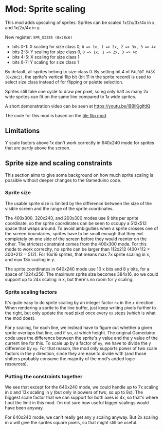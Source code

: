 Mod: Sprite scaling
===================
This mod adds upscaling of sprites. Sprites can be scaled 1x/2x/3x/4x in x, and 1x/2x/4x in y.

New register: `SPR_SIZES (0x28c6)`
- bits 0-1: X scaling for size class 0, `0 => 1x, 1 => 2x, 2 => 3x, 3 => 4x`
- bits 2-3: Y scaling for size class 0, `0 => 1x, 1 => 2x, 3 => 4x`
- bits 4-5: X scaling for size class 1
- bits 6-7: Y scaling for size class 1

By default, all sprites belong to size class 0.
By setting bit 4 of `PALROT_MASK (0x28c2)`, the sprite's vertical flip bit (bit 11 in the sprite record)
is used to select size class instead of for flipping or palette selection.

Sprites still take one cycle to draw per pixel, so eg only half as many 2x wide sprites can fit on the same line
compared to 1x wide sprites.

A short demonstration video can be seen at https://youtu.be/lBBlKjgIfdQ

The code for this mod is based on the [tile flip mod](../tile_flip/).

Limitations
-----------
Y scale factors above 1x don't work correctly in 640x240 mode for sprites that are partly above the screen.

Sprite size and scaling constraints
-----------------------------------
This section aims to give some background on how much sprite scaling is possible without deeper changes to the Gameduino code.

### Sprite size
The usable sprite size is limited by the difference between the size of the visible screen and the range of the sprite coordinates.

The 400x300, 320x240, and 200x300 modes use 9 bits per sprite coordinate, so the sprite coordinates can be seen to occupy a 512x512 space that wraps around.
To avoid ambiguities when a sprite crosses one of the screen boundaries, sprites have to be small enough that they exit completely on one side of the screen before they would reenter on the other.
The strictest constraint comes from the 400x300 mode. For this mode to work correclty, no sprite can be larger than 112x212 (400+112 = 300+212 = 512). For 16x16 sprites, that means max 7x sprite scaling in x, and max 13x scaling in y.

The sprite coordinates in 640x240 mode use 10 x bits and 8 y bits, for a space of 1024x256. The maximum sprite size becomes 384x16, so we could support up to 24x scaling in x, but there's no room for y scaling.

### Sprite scaling factors
It's quite easy to do sprite scaling by an integer factor `nx` in the x direction: When rendering a sprite to the line buffer, just keep writing pixels further to the right, but only update the read pixel once every `nx` steps (which is what the mod does).

For y scaling, for each line, we instead have to figure out whether a given sprite overlaps that line, and if so, at which height. The original Gameduino code uses the difference between the sprite's y value and the y value of the current line for this. To scale up by a factor of `ny`, we have to divide the y difference by `ny`. For that reason, the mod only supports power of two scale factors in the y direction, since they are ease to divide with (and those shifters probably consume the majority of the mod's added logic resources).

### Putting the constraints together
We see that except for the 640x240 mode, we could handle up to 7x scaling in x and 13x scaling in y (but only in powers of two, so up to 8x). The biggest scale factor that we can support for both axes is 4x, so that's where I put the limit in this mod. I'm not sure how useful bigger scalings would have been anyway.

For 640x240 mode, we can't really get any y scaling anyway. But 2x scaling in x will give the sprites square pixels, so that might still be useful.
